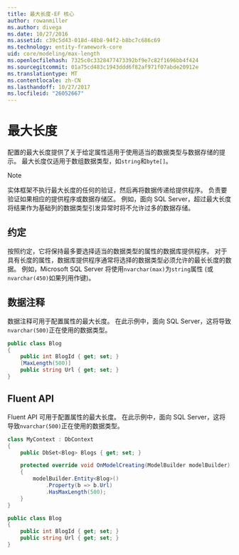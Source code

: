 ```yaml
---
title: 最大长度-EF 核心
author: rowanmiller
ms.author: divega
ms.date: 10/27/2016
ms.assetid: c39c5d43-018d-48b8-94f2-b8bc7c686c69
ms.technology: entity-framework-core
uid: core/modeling/max-length
ms.openlocfilehash: 7325c0c3328477473392bf9e7c82f1696bb4f424
ms.sourcegitcommit: 01a75cd483c1943ddd6f82af971f07abde20912e
ms.translationtype: MT
ms.contentlocale: zh-CN
ms.lasthandoff: 10/27/2017
ms.locfileid: "26052667"
---
```

# <a name="maximum-length"></a>最大长度

配置的最大长度提供了关于给定属性适用于使用适当的数据类型与数据存储的提示。 最大长度仅适用于数组数据类型，如`string`和`byte[]`。

> [!NOTE]  
> 实体框架不执行最大长度的任何的验证，然后再将数据传递给提供程序。 负责要验证如果相应的提供程序或数据存储区。 例如，面向 SQL Server，超过最大长度将结果作为基础列的数据类型引发异常时将不允许过多的数据存储。

## <a name="conventions"></a>约定

按照约定，它将保持最多要选择适当的数据类型的属性的数据库提供程序。 对于具有长度的属性，数据库提供程序通常将选择的数据类型必须允许的最长长度的数据。 例如，Microsoft SQL Server 将使用`nvarchar(max)`为`string`属性 (或`nvarchar(450)`如果列用作键)。

## <a name="data-annotations"></a>数据注释

数据注释可用于配置属性的最大长度。 在此示例中，面向 SQL Server，这将导致`nvarchar(500)`正在使用的数据类型。

<!-- [!code-csharp[Main](samples/core/Modeling/DataAnnotations/Samples/MaxLength.cs?highlight=4)] -->
``` csharp
public class Blog
{
    public int BlogId { get; set; }
    [MaxLength(500)]
    public string Url { get; set; }
}
```

## <a name="fluent-api"></a>Fluent API

Fluent API 可用于配置属性的最大长度。 在此示例中，面向 SQL Server，这将导致`nvarchar(500)`正在使用的数据类型。

<!-- [!code-csharp[Main](samples/core/Modeling/FluentAPI/Samples/MaxLength.cs?highlight=7,8,9)] -->
``` csharp
class MyContext : DbContext
{
    public DbSet<Blog> Blogs { get; set; }

    protected override void OnModelCreating(ModelBuilder modelBuilder)
    {
        modelBuilder.Entity<Blog>()
            .Property(b => b.Url)
            .HasMaxLength(500);
    }
}

public class Blog
{
    public int BlogId { get; set; }
    public string Url { get; set; }
}
```
